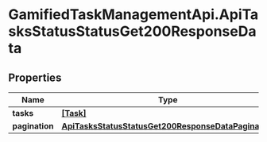 # GamifiedTaskManagementApi.ApiTasksStatusStatusGet200ResponseData

## Properties

Name | Type | Description | Notes
------------ | ------------- | ------------- | -------------
**tasks** | [**[Task]**](Task.md) |  | [optional] 
**pagination** | [**ApiTasksStatusStatusGet200ResponseDataPagination**](ApiTasksStatusStatusGet200ResponseDataPagination.md) |  | [optional] 


